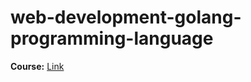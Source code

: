 # web-development-golang-programming-language

**Course:** [Link](https://www.udemy.com/go-programming-language/) 
